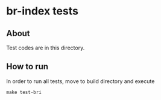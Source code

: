 # br-index tests

## About

Test codes are in this directory.

## How to run

In order to run all tests, move to build directory and execute
```
make test-bri
```